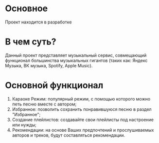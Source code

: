 # Основное

Проект находится в разработке

# В чем суть?

Данный проект представляет музыкальный сервис, совмещающий функционал большинства музыкальных гигантов (таких как: Яндекс Музыка, ВК музыка, Spotify, Apple Music).

# Основной функционал

1) Караоке Режим: популярный режим, с помощью которого можно петь песню вместе с автором;
2) Избранное: позволить сохранить понравившуюся песню в раздел "Избранное";
3) Создание плейлистов: создавайте свои плейлисты под настроение или нужды;
4) Рекомендации: на основе Ваших предпочтений и прослушиваемых авторов и треков, будут составляться рекомендации.
